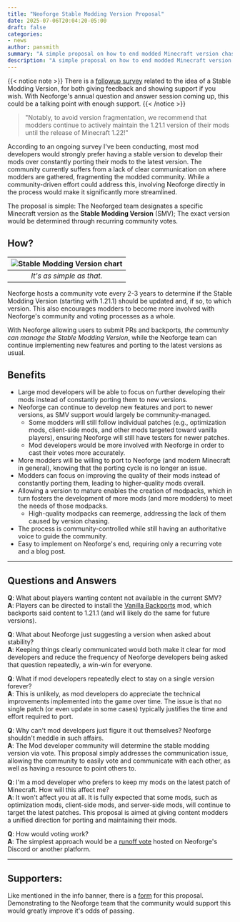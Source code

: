 ```yaml
---
title: "Neoforge Stable Modding Version Proposal"
date: 2025-07-06T20:04:20-05:00
draft: false
categories:
- news
author: pansmith
summary: "A simple proposal on how to end modded Minecraft version chasing with a single step."
description: "A simple proposal on how to end modded Minecraft version chasing with a single step."
---
```


{{< notice note >}}
There is a [followup survey](https://forms.gle/ec68AdSHvQxVYjcY9) related to the idea of a Stable Modding Version, for both giving feedback and showing support if you wish. With Neoforge's annual question and answer session coming up, this could be a talking point with enough support.
{{< /notice >}}


> "Notably, to avoid version fragmentation, we recommend that modders continue to actively maintain the 1.21.1 version of their mods until the release of Minecraft 1.22!"

According to an ongoing survey I've been conducting, most mod developers would strongly prefer having a stable version to develop their mods over constantly porting their mods to the latest version. The community currently suffers from a lack of clear communication on where modders are gathered, fragmenting the modded community. While a community-driven effort could address this, involving Neoforge directly in the process would make it significantly more streamlined.

The proposal is simple: The Neoforged team designates a specific Minecraft version as the **Stable Modding Version** (SMV); The exact version would be determined through recurring community votes.

## How?
<!-- 1. Host a community vote every 2-3 years on if the SMV should be changed. 
2. Done  -->

| ![Stable Modding Version chart](smv-chart.png) |
|:--:|
| *It's as simple as that.* |

Neoforge hosts a community vote every 2-3 years to determine if the Stable Modding Version (starting with 1.21.1) should be updated and, if so, to which version. This also encourages modders to become more involved with Neoforge's community and voting processes as a whole.

With Neoforge allowing users to submit PRs and backports, *the community can manage the Stable Modding Version*, while the Neoforge team can continue implementing new features and porting to the latest versions as usual.

## Benefits 
- Large mod developers will be able to focus on further developing their mods instead of constantly porting them to new versions.
- Neoforge can continue to develop new features and port to newer versions, as SMV support would largely be community-managed.
    - Some modders will still follow individual patches (e.g., optimization mods, client-side mods, and other mods targeted toward vanilla players), ensuring Neoforge will still have testers for newer patches.
    - Mod developers would be more involved with Neoforge in order to cast their votes more accurately.
- More modders will be willing to port to Neoforge (and modern Minecraft in general), knowing that the porting cycle is no longer an issue.
- Modders can focus on improving the quality of their mods instead of constantly porting them, leading to higher-quality mods overall.
- Allowing a version to mature enables the creation of modpacks, which in turn fosters the development of more mods (and more modders) to meet the needs of those modpacks.
    - High-quality modpacks can reemerge, addressing the lack of them caused by version chasing.
- The process is community-controlled while still having an authoritative voice to guide the community.
- Easy to implement on Neoforge's end, requiring only a recurring vote and a blog post.

---

## Questions and Answers

**Q**: What about players wanting content not available in the current SMV? \
**A**: Players can be directed to install the [Vanilla Backports](https://www.curseforge.com/minecraft/mc-mods/vanillabackport) mod, which backports said content to 1.21.1 (and will likely do the same for future versions).

**Q**: What about Neoforge just suggesting a version when asked about stability? \
**A**: Keeping things clearly communicated would both make it clear for mod developers and reduce the frequency of Neoforge developers being asked that question repeatedly, a win-win for everyone.

**Q**: What if mod developers repeatedly elect to stay on a single version forever? \
**A**: This is unlikely, as mod developers do appreciate the technical improvements implemented into the game over time. The issue is that no single patch (or even update in some cases) typically justifies the time and effort required to port.

**Q**: Why can't mod developers just figure it out themselves? Neoforge shouldn't meddle in such affairs. \
**A**: The Mod developer community will determine the stable modding version via vote. This proposal simply addresses the communication issue, allowing the community to easily vote and communicate with each other, as well as having a resource to point others to. 
<!-- The last time the community managed to settle on a stable modding version without structured communication was nearly [eight years ago](https://howoldisminecraft1122.today/). -->

**Q**: I'm a mod developer who prefers to keep my mods on the latest patch of Minecraft. How will this affect me? \
**A**: It won't affect you at all. It is fully expected that some mods, such as optimization mods, client-side mods, and server-side mods, will continue to target the latest patches. This proposal is aimed at giving content modders a unified direction for porting and maintaining their mods.

**Q**: How would voting work? \
**A**: The simplest approach would be a [runoff vote](https://en.wikipedia.org/wiki/Runoff_voting) hosted on Neoforge's Discord or another platform.

---
## Supporters:
Like mentioned in the info banner, there is a [form](https://forms.gle/ec68AdSHvQxVYjcY9) for this proposal. Demonstrating to the Neoforge team that the community would support this would greatly improve it's odds of passing.


<!-- | Users              |  Mods | Downloads |
| :---------------- | :------: | :----: |
| Pansmith       |   Deep Mob Evolution, Steam Additions,   | 1.9M |
| idk          |   lol   | 3 | -->
